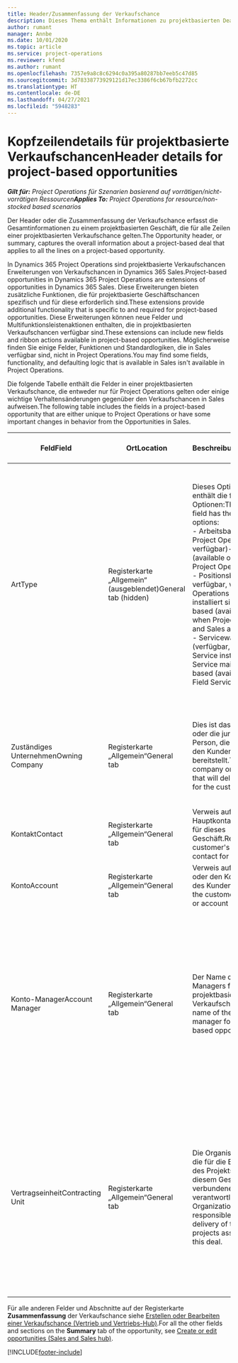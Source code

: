 ```yaml
---
title: Header/Zusammenfassung der Verkaufschance
description: Dieses Thema enthält Informationen zu projektbasierten Deals und den projektbasierten Verkaufschancenpositionen.
author: rumant
manager: Annbe
ms.date: 10/01/2020
ms.topic: article
ms.service: project-operations
ms.reviewer: kfend
ms.author: rumant
ms.openlocfilehash: 7357e9a8c8c6294c0a395a80287bb7eeb5c47d85
ms.sourcegitcommit: 3d78338773929121d17ec3386f6cb67bfb2272cc
ms.translationtype: HT
ms.contentlocale: de-DE
ms.lasthandoff: 04/27/2021
ms.locfileid: "5948283"
---
```

# <a name="header-details-for-project-based-opportunities"></a><span data-ttu-id="55a05-103">Kopfzeilendetails für projektbasierte Verkaufschancen</span><span class="sxs-lookup"><span data-stu-id="55a05-103">Header details for project-based opportunities</span></span>

<span data-ttu-id="55a05-104">_**Gilt für:** Project Operations für Szenarien basierend auf vorrätigen/nicht-vorrätigen Ressourcen_</span><span class="sxs-lookup"><span data-stu-id="55a05-104">_**Applies To:** Project Operations for resource/non-stocked based scenarios_</span></span>


<span data-ttu-id="55a05-105">Der Header oder die Zusammenfassung der Verkaufschance erfasst die Gesamtinformationen zu einem projektbasierten Geschäft, die für alle Zeilen einer projektbasierten Verkaufschance gelten.</span><span class="sxs-lookup"><span data-stu-id="55a05-105">The Opportunity header, or summary, captures the overall information about a project-based deal that applies to all the lines on a project-based opportunity.</span></span>

<span data-ttu-id="55a05-106">In Dynamics 365 Project Operations sind projektbasierte Verkaufschancen Erweiterungen von Verkaufschancen in Dynamics 365 Sales.</span><span class="sxs-lookup"><span data-stu-id="55a05-106">Project-based opportunities in Dynamics 365 Project Operations are extensions of opportunities in Dynamics 365 Sales.</span></span> <span data-ttu-id="55a05-107">Diese Erweiterungen bieten zusätzliche Funktionen, die für projektbasierte Geschäftschancen spezifisch und für diese erforderlich sind.</span><span class="sxs-lookup"><span data-stu-id="55a05-107">These extensions provide additional functionality that is specific to and required for project-based opportunities.</span></span> <span data-ttu-id="55a05-108">Diese Erweiterungen können neue Felder und Multifunktionsleistenaktionen enthalten, die in projektbasierten Verkaufschancen verfügbar sind.</span><span class="sxs-lookup"><span data-stu-id="55a05-108">These extensions can include new fields and ribbon actions available in project-based opportunities.</span></span> <span data-ttu-id="55a05-109">Möglicherweise finden Sie einige Felder, Funktionen und Standardlogiken, die in Sales verfügbar sind, nicht in Project Operations.</span><span class="sxs-lookup"><span data-stu-id="55a05-109">You may find some fields, functionality, and defaulting logic that is available in Sales isn't available in Project Operations.</span></span>

<span data-ttu-id="55a05-110">Die folgende Tabelle enthält die Felder in einer projektbasierten Verkaufschance, die entweder nur für Project Operations gelten oder einige wichtige Verhaltensänderungen gegenüber den Verkaufschancen in Sales aufweisen.</span><span class="sxs-lookup"><span data-stu-id="55a05-110">The following table includes the fields in a project-based opportunity that are either unique to Project Operations or have some important changes in behavior from the Opportunities in Sales.</span></span>

| <span data-ttu-id="55a05-111">**Feld**</span><span class="sxs-lookup"><span data-stu-id="55a05-111">**Field**</span></span> | <span data-ttu-id="55a05-112">**Ort**</span><span class="sxs-lookup"><span data-stu-id="55a05-112">**Location**</span></span> | <span data-ttu-id="55a05-113">**Beschreibung**</span><span class="sxs-lookup"><span data-stu-id="55a05-113">**Description**</span></span> | <span data-ttu-id="55a05-114">**Downstream-Auswirkungen**</span><span class="sxs-lookup"><span data-stu-id="55a05-114">**Downstream impact**</span></span> |
| --- | --- | --- | --- |
| <span data-ttu-id="55a05-115">Art</span><span class="sxs-lookup"><span data-stu-id="55a05-115">Type</span></span> | <span data-ttu-id="55a05-116">Registerkarte „Allgemein“ (ausgeblendet)</span><span class="sxs-lookup"><span data-stu-id="55a05-116">General tab (hidden)</span></span> | <span data-ttu-id="55a05-117">Dieses Optionssatzfeld enthält die folgenden Optionen:</span><span class="sxs-lookup"><span data-stu-id="55a05-117">This option set field has the following options:</span></span></br><span data-ttu-id="55a05-118">- Arbeitsbasiert (nur bei Project Operations verfügbar)</span><span class="sxs-lookup"><span data-stu-id="55a05-118">- Work-based (available only with Project Operations)</span></span></br><span data-ttu-id="55a05-119">- Positionsbasiert (nur verfügbar, wenn Project Operations und Sales installiert sind)</span><span class="sxs-lookup"><span data-stu-id="55a05-119">- Item-based (available only when Project Operations and Sales are installed)</span></span></br><span data-ttu-id="55a05-120">- Servicewartungsbasiert (verfügbar, wenn Field Service installiert ist)</span><span class="sxs-lookup"><span data-stu-id="55a05-120">- Service maintenance-based (available when Field Service is installed)</span></span> | <span data-ttu-id="55a05-121">Wenn Sie Project Operations verwenden, wird dieser Feldwert automatisch auf **Arbeitsbasiert** festgelegt. Dadurch wird die Verkaufschance als projektbasiert klassifiziert.</span><span class="sxs-lookup"><span data-stu-id="55a05-121">When you use Project Operations, this field value is automatically set to **Work-based** which classifies the Opportunity as project-based.</span></span> <span data-ttu-id="55a05-122">Eine Verkaufschance sollte projektbasiert sein, um alle projektspezifischen Erweiterungen und Funktionen im nachgelagerten Verkaufsprozess für dieses Geschäft zu aktivieren.</span><span class="sxs-lookup"><span data-stu-id="55a05-122">An Opportunity should be project-based to enable all project-specific extensions and functionality in the downstream sales process for this deal.</span></span> |
| <span data-ttu-id="55a05-123">Zuständiges Unternehmen</span><span class="sxs-lookup"><span data-stu-id="55a05-123">Owning Company</span></span> | <span data-ttu-id="55a05-124">Registerkarte „Allgemein“</span><span class="sxs-lookup"><span data-stu-id="55a05-124">General tab</span></span> | <span data-ttu-id="55a05-125">Dies ist das Unternehmen oder die juristische Person, die das Projekt für den Kunden bereitstellt.</span><span class="sxs-lookup"><span data-stu-id="55a05-125">This is the company or legal entity that will deliver the project for the customer.</span></span> | <span data-ttu-id="55a05-126">Diese Feldinformationen werden in das entsprechende Feld im Projektangebot kopiert, das aus dieser Verkaufschance erstellt wird.</span><span class="sxs-lookup"><span data-stu-id="55a05-126">This field information will be copied to the corresponding field on the Project quote that is created from this Opportunity.</span></span> |
| <span data-ttu-id="55a05-127">Kontakt</span><span class="sxs-lookup"><span data-stu-id="55a05-127">Contact</span></span> | <span data-ttu-id="55a05-128">Registerkarte „Allgemein“</span><span class="sxs-lookup"><span data-stu-id="55a05-128">General tab</span></span> | <span data-ttu-id="55a05-129">Verweis auf den Hauptkontakt des Kunden für dieses Geschäft.</span><span class="sxs-lookup"><span data-stu-id="55a05-129">Reference to the customer's primary contact for this deal.</span></span> | |
| <span data-ttu-id="55a05-130">Konto</span><span class="sxs-lookup"><span data-stu-id="55a05-130">Account</span></span> | <span data-ttu-id="55a05-131">Registerkarte „Allgemein“</span><span class="sxs-lookup"><span data-stu-id="55a05-131">General tab</span></span> | <span data-ttu-id="55a05-132">Verweis auf die Firma oder den Kontodatensatz des Kunden.</span><span class="sxs-lookup"><span data-stu-id="55a05-132">Reference to the customer's company or account record.</span></span> | |
| <span data-ttu-id="55a05-133">Konto-Manager</span><span class="sxs-lookup"><span data-stu-id="55a05-133">Account Manager</span></span> | <span data-ttu-id="55a05-134">Registerkarte „Allgemein“</span><span class="sxs-lookup"><span data-stu-id="55a05-134">General tab</span></span> | <span data-ttu-id="55a05-135">Der Name des Account Managers für diese projektbasierte Verkaufschance.</span><span class="sxs-lookup"><span data-stu-id="55a05-135">The name of the Account manager for this project-based opportunity.</span></span> | <span data-ttu-id="55a05-136">Der Account Manager ist verantwortlich für die Verwaltung der Beziehung zum Kunden bis zum Abschluss dieses Projekts.</span><span class="sxs-lookup"><span data-stu-id="55a05-136">The Account manager is responsible for managing the relationship with the customer through the completion of this project.</span></span> <span data-ttu-id="55a05-137">Basierend auf dem buchbaren Ressourceneintrag, der an den Account Manager gebunden ist, ist die Vertragseinheit voreingestellt.</span><span class="sxs-lookup"><span data-stu-id="55a05-137">Based on the bookable resource record tied to the Account manager, the contracting unit is defaulted.</span></span> |
| <span data-ttu-id="55a05-138">Vertragseinheit</span><span class="sxs-lookup"><span data-stu-id="55a05-138">Contracting Unit</span></span> | <span data-ttu-id="55a05-139">Registerkarte „Allgemein“</span><span class="sxs-lookup"><span data-stu-id="55a05-139">General tab</span></span> | <span data-ttu-id="55a05-140">Die Organisationseinheit, die für die Bereitstellung des Projekts oder der mit diesem Geschäft verbundenen Projekte verantwortlich ist.</span><span class="sxs-lookup"><span data-stu-id="55a05-140">The Organization unit that is responsible for the delivery of the project or projects associated with this deal.</span></span> | <span data-ttu-id="55a05-141">Die Vertragseinheit ist die Abteilung des Unternehmens, die die Projekte nach Abschluss des Geschäfts abschließt.</span><span class="sxs-lookup"><span data-stu-id="55a05-141">The contracting unit is the division of the company that will complete the project(s) after the deal is closed.</span></span> <span data-ttu-id="55a05-142">Jede Vertragseinheit hat eine Währung, und diese Währung wird verwendet, um geschätzte und tatsächliche Kosten zu melden, die während des Projekts anfallen.</span><span class="sxs-lookup"><span data-stu-id="55a05-142">Every contracting unit has a currency, and this currency is used to report estimated and actual costs incurred during the project.</span></span> |

<span data-ttu-id="55a05-143">Für alle anderen Felder und Abschnitte auf der Registerkarte **Zusammenfassung** der Verkaufschance siehe [Erstellen oder Bearbeiten einer Verkaufschance (Vertrieb und Vertriebs-Hub)](/dynamics365/sales-enterprise/create-edit-opportunity-sales).</span><span class="sxs-lookup"><span data-stu-id="55a05-143">For all the other fields and sections on the **Summary** tab of the opportunity, see [Create or edit opportunities (Sales and Sales hub)](/dynamics365/sales-enterprise/create-edit-opportunity-sales).</span></span>


[!INCLUDE[footer-include](../includes/footer-banner.md)]

